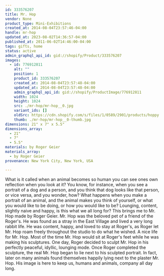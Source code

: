 ```yaml
---
id: 333576207
title: Mr. Hop
vendor: None
product_type: Mini-Exhibitions
created_at: 2014-08-04T23:57:46-04:00
handle: mr-hop
updated_at: 2023-08-02T14:36:57-04:00
published_at: 2011-06-02T14:46:00-04:00
tags: gifts, home
status: active
admin_graphql_api_id: gid://shopify/Product/333576207
images:
  - id: 776912811
    alt: ""
    position: 1
    product_id: 333576207
    created_at: 2014-08-04T23:57:48-04:00
    updated_at: 2014-08-04T23:57:48-04:00
    admin_graphql_api_id: gid://shopify/ProductImage/776912811
    width: 1024
    height: 1024
    src: ./mr-hop/mr-hop__0.jpg
    variant_ids: []
    oldSrc: https://cdn.shopify.com/s/files/1/0589/2901/products/hoppy.jpeg?v=1407211068
    thumb: ./mr-hop/mr-hop__0-thumb.jpg
dimensions: 21" x 7" x 5.5"
dimensions_array:
  - 21"
  - 7"
  - 5.5"
materials: by Roger Geier
materials_array:
  - by Roger Geier
provenance: New York City, New York, USA

---
```


What is it called when an animal becomes so human you can see ones own reflection when you look at it? You know, for instance, when you see a portrait of a dog and a person, and you think that dog looks like that person, or vice versa, and you wonder, how? What happens when you make a portrait of an animal, and the animal makes you think of yourself, or what you would like to be doing, or how you would like to be? Lounging, content, slightly naive and happy, is this what we all long for? This brings me to Mr. Hop made by Roger Geier. Mr. Hop was the beloved pet of a friend of the Roger's. He was found as a stray in the East Village and lived a very long rabbit life. He was content, happy, and loved to stay at Roger's, as Roger let Mr. Hop roam freely throughout the studio to do what he wished. A nice life for Mr. Hop. Most of the time Mr. Hop would sit at Roger's feet while he was making his sculptures. One day, Roger decided to sculpt Mr. Hop in his perfectly peaceful, idyllic, lounging mode. Once Roger completed the sculpture, the real Mr. Hop began to lie next to his sculpted portrait. In fact, later on many animals found themselves happily lying next to the plaster Mr. Hop. His image is here to keep us, humans and animals, company all day long.
